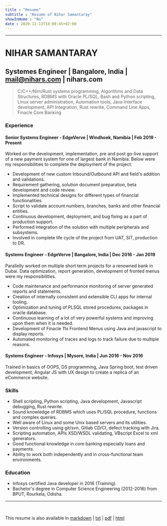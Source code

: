 ```yaml
---
title : "Resume"
subtitle : "Resume of Nihar Samantaray"
showInHome : "No"
date : 2020-12-13T18:00:45+02:00
---
```


---------------

# NIHAR SAMANTARAY

## Systemes Engineer | Bangalore, India | mail@nihars.com | nihars.com
  
>   C/C++/Nim/Rust systems programming, Algorithms and Data Structures, RDBMS with Oracle PL/SQL, Bash and Python scripting, Linux server administration, Automation tools, Java Interface development, API Integration, Rust rewrite, Command Line Apps, Finacle Core Banking
  

### Experience

#### Senior Systems Engineer - EdgeVerve | Windhoek, Namibia | Feb 2019 - Present 

Worked on the development, implementation, pre and post go-live support of a new payment system for one of largest bank in Namibia. Below were my responsibilities to complete the deployment of the project:  

* Development of new custom Inbound/Outbound API and field's addition and validations.
* Requirement gathering, solution document preparation, beta development and code review.
* Implemented technical designs for different types of financial functionalities.
* Script to validate account numbers, branches, banks and other financial entities.  
* Continuous development, deployment, and bug fixing as a part of production support.
* Performed integration of the solution with multiple peripherals and subsystems.
* Involved in complete life cycle of the project from UAT, SIT, production to DR.
   
#### Systems Engineer - EdgeVerve | Bangalore, India | Dec 2016 - Jan 2019

Parallelly worked on multiple short term projects for a renowned bank in Dubai. Data optimization, report generation, development of fronted menus were my responsibilities.  

* Code maintenance and performance monitoring of server generated reports and statements.
* Creation of internally consistent and extensible CLI apps for internal tooling.  
* Optimization and tuning of PLSQL stored procedures, packages in oracle database.
* Continuous learning of a lot of very powerful systems and improving upon them when it is needed.
* Development of Finacle 11x Frontend Menus using Java and javascript to display reports.  
* Automated monitoring of traces and logs to track failure due to multiple reasons.  
   
#### Systems Engineer - Infosys | Mysore, India | Jun 2016 - Nov 2016

Trained in basics of OOPS, DS programming, Java Spring boot, test driven development, Angular JS with UX design to create a replica of an eCommerce website.  

### Skills

* Shell scripting, Python scripting, Java development, Javascript debugging, Rust rewrite. 
* Sound knowledge of RDBMS which uses PL/SQL procedure, functions and complex queries.
* Well aware of Linux and some Unix based servers and its utilities.  
* Version controlling using git/svn, Gitlab CD/CI, defect tracking with Jira.  
* Scripting automation, APIs XSD/WSDL validating, VBscript Excel to xml generators.  
* Good functional knowledge in core banking especially loans and payments.
* Ability to work both independently and in cross-functional team environments.

### Education

* Infosys certified Java developer in 2016 (Training).
* Bachelor's degree in Computer Science Engineering (2012-2016) from BPUT, Rourkela, Odisha.  


-----------
<br>
<p class="align-center">This resume is also available in <a href="/resource/docs/resume/resume.md">markdown</a> | <a href="/resource/docs/resume/resume.txt">txt</a> | <a href="/resource/docs/resume/resume.pdf">pdf</a> | <a href="/resource/docs/resume/resume.html">html</a> <p>
<br>
